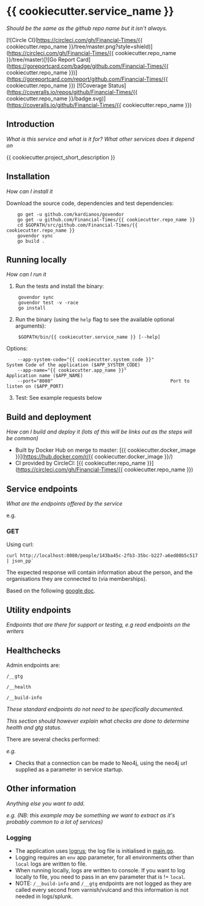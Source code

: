 # {{ cookiecutter.service_name }}
_Should be the same as the github repo name but it isn't always._

[![Circle CI](https://circleci.com/gh/Financial-Times/{{ cookiecutter.repo_name }}/tree/master.png?style=shield)](https://circleci.com/gh/Financial-Times/{{ cookiecutter.repo_name }}/tree/master)[![Go Report Card](https://goreportcard.com/badge/github.com/Financial-Times/{{ cookiecutter.repo_name }})](https://goreportcard.com/report/github.com/Financial-Times/{{ cookiecutter.repo_name }}) [![Coverage Status](https://coveralls.io/repos/github/Financial-Times/{{ cookiecutter.repo_name }}/badge.svg)](https://coveralls.io/github/Financial-Times/{{ cookiecutter.repo_name }})

## Introduction

_What is this service and what is it for? What other services does it depend on_

{{ cookiecutter.project_short_description }}

## Installation
      
_How can I install it_

Download the source code, dependencies and test dependencies:

        go get -u github.com/kardianos/govendor
        go get -u github.com/Financial-Times/{{ cookiecutter.repo_name }}
        cd $GOPATH/src/github.com/Financial-Times/{{ cookiecutter.repo_name }}
        govendor sync
        go build .

## Running locally
_How can I run it_

1. Run the tests and install the binary:

        govendor sync
        govendor test -v -race
        go install

2. Run the binary (using the `help` flag to see the available optional arguments):

        $GOPATH/bin/{{ cookiecutter.service_name }} [--help]

Options:

        --app-system-code="{{ cookiecutter.system_code }}"            System Code of the application ($APP_SYSTEM_CODE)
        --app-name="{{ cookiecutter.app_name }}"                   Application name ($APP_NAME)
        --port="8080"                                           Port to listen on ($APP_PORT)
        
3. Test: 
    See example requests below

## Build and deployment
_How can I build and deploy it (lots of this will be links out as the steps will be common)_

* Built by Docker Hub on merge to master: [{{ cookiecutter.docker_image }}](https://hub.docker.com/r/{{ cookiecutter.docker_image }}/)
* CI provided by CircleCI: [{{ cookiecutter.repo_name }}](https://circleci.com/gh/Financial-Times/{{ cookiecutter.repo_name }})

## Service endpoints
_What are the endpoints offered by the service_

e.g.
### GET

Using curl:

    curl http://localhost:8080/people/143ba45c-2fb3-35bc-b227-a6ed80b5c517 | json_pp`

The expected response will contain information about the person, and the organisations they are connected to (via memberships).

Based on the following [google doc](https://docs.google.com/document/d/1SC4Uskl-VD78y0lg5H2Gq56VCmM4OFHofZM-OvpsOFo/edit#heading=h.qjo76xuvpj83).


## Utility endpoints
_Endpoints that are there for support or testing, e.g read endpoints on the writers_

## Healthchecks
Admin endpoints are:

`/__gtg`

`/__health`

`/__build-info`

_These standard endpoints do not need to be specifically documented._

_This section *should* however explain what checks are done to determine health and gtg status._

There are several checks performed:

_e.g._
* Checks that a connection can be made to Neo4j, using the neo4j url supplied as a parameter in service startup.

## Other information
_Anything else you want to add._

_e.g. (NB: this example may be something we want to extract as it's probably common to a lot of services)_

### Logging

* The application uses [logrus](https://github.com/Sirupsen/logrus); the log file is initialised in [main.go](main.go).
* Logging requires an `env` app parameter, for all environments other than `local` logs are written to file.
* When running locally, logs are written to console. If you want to log locally to file, you need to pass in an env parameter that is != `local`.
* NOTE: `/__build-info` and `/__gtg` endpoints are not logged as they are called every second from varnish/vulcand and this information is not needed in logs/splunk.
